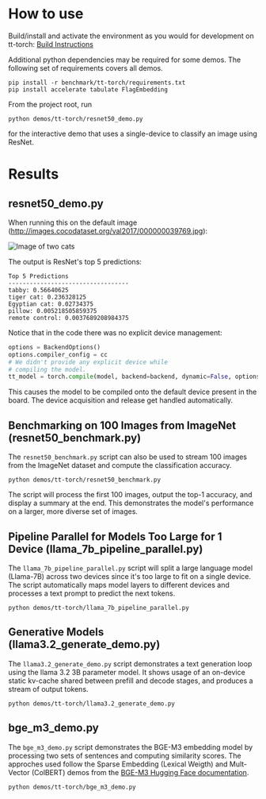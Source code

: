# How to use
Build/install and activate the environment as you would for development on tt-torch: [Build Instructions](https://docs.tenstorrent.com/tt-torch/getting_started.html)

Additional python dependencies may be required for some demos. The following set of requirements covers all demos.
```
pip install -r benchmark/tt-torch/requirements.txt
pip install accelerate tabulate FlagEmbedding
```

From the project root, run
```
python demos/tt-torch/resnet50_demo.py
```
for the interactive demo that uses a single-device to classify an image using ResNet.


# Results

## resnet50_demo.py
When running this on the default image (http://images.cocodataset.org/val2017/000000039769.jpg):

![Image of two cats](http://images.cocodataset.org/val2017/000000039769.jpg)

The output is ResNet's top 5 predictions:
```
Top 5 Predictions
----------------------------------
tabby: 0.56640625
tiger cat: 0.236328125
Egyptian cat: 0.02734375
pillow: 0.005218505859375
remote control: 0.0037689208984375
```
Notice that in the code there was no explicit device management:
```Python
options = BackendOptions()
options.compiler_config = cc
# We didn't provide any explicit device while
# compiling the model.
tt_model = torch.compile(model, backend=backend, dynamic=False, options=options)
```
This causes the model to be compiled onto the default device present in the board. The device acquisition and release get handled automatically.

## Benchmarking on 100 Images from ImageNet (resnet50_benchmark.py)

The `resnet50_benchmark.py` script can also be used to stream 100 images from the ImageNet dataset and compute the classification accuracy.
```
python demos/tt-torch/resnet50_benchmark.py
```

The script will process the first 100 images, output the top-1 accuracy, and display a summary at the end. This demonstrates the model's performance on a larger, more diverse set of images.

## Pipeline Parallel for Models Too Large for 1 Device (llama_7b_pipeline_parallel.py)

The `llama_7b_pipeline_parallel.py` script will split a large language model (Llama-7B) across two devices since it's too large to fit on a single device. The script automatically maps model layers to different devices and processes a text prompt to predict the next tokens.

```
python demos/tt-torch/llama_7b_pipeline_parallel.py
```

## Generative Models (llama3.2_generate_demo.py)

The `llama3.2_generate_demo.py` script demonstrates a text generation loop using the llama 3.2 3B parameter model. It shows usage of an on-device static kv-cache shared between prefill and decode stages, and produces a stream of output tokens.

```
python demos/tt-torch/llama3.2_generate_demo.py
```

## bge_m3_demo.py

The `bge_m3_demo.py` script demonstrates the BGE-M3 embedding model by processing two sets of sentences and computing similarity scores. The approches used follow the Sparse Embedding (Lexical Weigth) and Mult-Vector (ColBERT) demos from the [BGE-M3 Hugging Face documentation](https://huggingface.co/BAAI/bge-m3#generate-embedding-for-text).

```
python demos/tt-torch/bge_m3_demo.py
```
